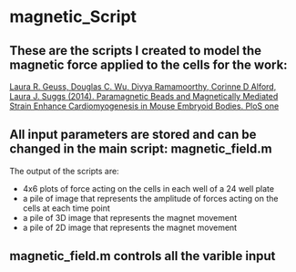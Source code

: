 magnetic_Script
===============

## These are the scripts I created to model the magnetic force applied to the cells for the work:

[Laura R. Geuss, Douglas C. Wu, Divya Ramamoorthy, Corinne D Alford, Laura J. Suggs (2014). Paramagnetic Beads and Magnetically Mediated Strain Enhance Cardiomyogenesis in Mouse Embryoid Bodies. PloS one](http://journals.plos.org/plosone/article?id=10.1371/journal.pone.0113982)

## All input parameters are stored and can be changed in the main script: magnetic_field.m

The output of the scripts are:
* 4x6 plots of force acting on the cells in each well of a 24 well plate
* a pile of image that represents the amplitude of forces acting on the cells at each time point
* a pile of 3D image that represents the magnet movement
* a pile of 2D image that represents the magnet movement

## magnetic_field.m controls all the varible input 



